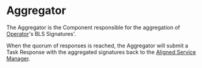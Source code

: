 # Aggregator

The Aggregator is the Component responsible for the aggregation of [Operator](./4_operator.md)'s BLS Signatures'. 

When the quorum of responses is reached, the Aggregator will submit a Task Response with the aggregated signatures back to the [Aligned Service Manager](./3_service_manager_contract.md).

